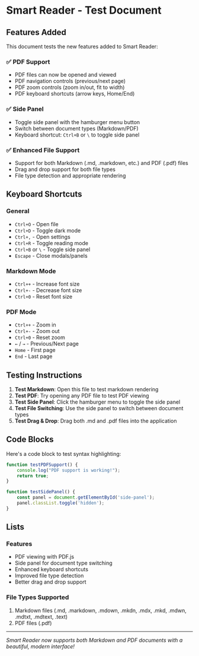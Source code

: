# Smart Reader - Test Document

## Features Added

This document tests the new features added to Smart Reader:

### ✅ PDF Support
- PDF files can now be opened and viewed
- PDF navigation controls (previous/next page)
- PDF zoom controls (zoom in/out, fit to width)
- PDF keyboard shortcuts (arrow keys, Home/End)

### ✅ Side Panel
- Toggle side panel with the hamburger menu button
- Switch between document types (Markdown/PDF)
- Keyboard shortcut: `Ctrl+B` or `\` to toggle side panel

### ✅ Enhanced File Support
- Support for both Markdown (.md, .markdown, etc.) and PDF (.pdf) files
- Drag and drop support for both file types
- File type detection and appropriate rendering

## Keyboard Shortcuts

### General
- `Ctrl+O` - Open file
- `Ctrl+D` - Toggle dark mode
- `Ctrl+,` - Open settings
- `Ctrl+R` - Toggle reading mode
- `Ctrl+B` or `\` - Toggle side panel
- `Escape` - Close modals/panels

### Markdown Mode
- `Ctrl++` - Increase font size
- `Ctrl+-` - Decrease font size
- `Ctrl+0` - Reset font size

### PDF Mode
- `Ctrl++` - Zoom in
- `Ctrl+-` - Zoom out
- `Ctrl+0` - Reset zoom
- `←` / `→` - Previous/Next page
- `Home` - First page
- `End` - Last page

## Testing Instructions

1. **Test Markdown**: Open this file to test markdown rendering
2. **Test PDF**: Try opening any PDF file to test PDF viewing
3. **Test Side Panel**: Click the hamburger menu to toggle the side panel
4. **Test File Switching**: Use the side panel to switch between document types
5. **Test Drag & Drop**: Drag both .md and .pdf files into the application

## Code Blocks

Here's a code block to test syntax highlighting:

```javascript
function testPDFSupport() {
    console.log("PDF support is working!");
    return true;
}

function testSidePanel() {
    const panel = document.getElementById('side-panel');
    panel.classList.toggle('hidden');
}
```

## Lists

### Features
- PDF viewing with PDF.js
- Side panel for document type switching
- Enhanced keyboard shortcuts
- Improved file type detection
- Better drag and drop support

### File Types Supported
1. Markdown files (.md, .markdown, .mdown, .mkdn, .mdx, .mkd, .mdwn, .mdtxt, .mdtext, .text)
2. PDF files (.pdf)

---

*Smart Reader now supports both Markdown and PDF documents with a beautiful, modern interface!*
